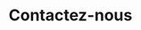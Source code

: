 ---
title: Contactez-nous
type: contact
layout: index
menuposition: contact
slug: contactez-nous
---